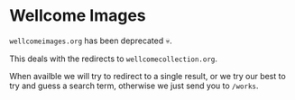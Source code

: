 # Wellcome Images

`wellcomeimages.org` has been deprecated 💀.

This deals with the redirects to `wellcomecollection.org`.

When availble we will try to redirect to a single result, or we try our best to
try and guess a search term, otherwise we just send you to `/works`.
